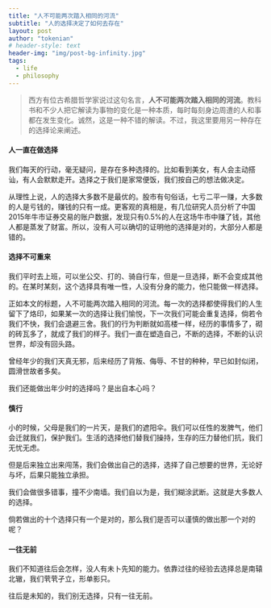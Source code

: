 ```yaml
---
title: "人不可能两次踏入相同的河流"
subtitle: "人的选择决定了如何去存在"
layout: post
author: "tokenian"
# header-style: text
header-img: "img/post-bg-infinity.jpg"
tags:
  - life
  - philosophy
---
```


> 西方有位古希腊哲学家说过这句名言，**人不可能两次踏入相同的河流**。教科书和不少人把它解读为事物的变化是一种本质，每时每刻身边周遭的人和事都在发生变化。诚然，这是一种不错的解读。不过，我这里要用另一种存在的选择论来阐述。



####  人一直在做选择

我们每天的行动，毫无疑问，是存在多种选择的。比如看到美女，有人会主动搭讪，有人会默默走开。选择之于我们是家常便饭，我们按自己的想法做决定。

从理性上说，人的选择大多数不是最优的。股市有句俗话，七亏二平一赚，大多数的人是亏钱的，赚钱的只有一成。更客观的真相是，有几位研究人员分析了中国2015年牛市证券交易的账户数据，发现只有0.5%的人在这场牛市中赚了钱，其他人都是蒸发了财富。所以，没有人可以确切的证明他的选择是对的，大部分人都是错的。

#### 选择不可重来

我们平时去上班，可以坐公交、打的、骑自行车，但是一旦选择，断不会变成其他的。在某时某刻，这个选择具有唯一性，人没有分身的能力，他只能做一样选择。

正如本文的标题，人不可能两次踏入相同的河流。每一次的选择都使得我们的人生留下了烙印，如果某一次的选择让我们愉悦，下一次我们可能会重复选择，倘若令我们不快，我们会退避三舍。我们的行为判断就如高楼一样，经历的事情多了，砌的砖瓦多了，就成了我们的样子。我们一直在塑造自己，不断的选择，不断的认识世界，却没有回头路。

曾经年少的我们天真无邪，后来经历了背叛、侮辱、不甘的种种，早已如封似闭，圆滑世故者多矣。

我们还能做出年少时的选择吗？是出自本心吗？

#### 慎行

小的时候，父母是我们的一片天，是我们的遮阳伞。我们可以任性的发脾气，他们会迁就我们，保护我们。生活的选择他们替我们操持，生存的压力替他们抗，我们无忧无虑。

但是后来独立出来闯荡，我们会做出自己的选择，选择了自己想要的世界，无论好与坏，后果只能独立承担。

我们会做很多错事，撞不少南墙。我们自以为是，我们糊涂武断。这就是大多数人的选择。

倘若做出的十个选择只有一个是对的，那么我们是否可以谨慎的做出那一个对的呢？

#### 一往无前

我们不知道往后会怎样，没人有未卜先知的能力。依靠过往的经验去选择总是南辕北辙，我们茕茕孑立，形单影只。

往后是未知的，我们别无选择，只有一往无前。

